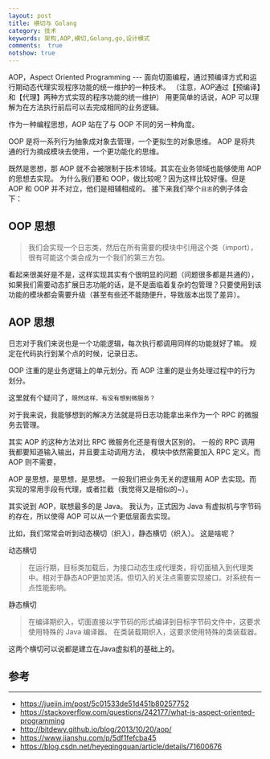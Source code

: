 ```yaml
---
layout: post
title: 横切与 Golang
category: 技术
keywords: 架构,AOP,横切,Golang,go,设计模式
comments:  true
notshow: true
---
```



AOP，Aspect Oriented Programming --- 面向切面编程，通过预编译方式和运行期动态代理实现程序功能的统一维护的一种技术。
（注意，AOP通过【预编译】和【代理】两种方式实现的程序功能的统一维护）
用更简单的话说，AOP 可以理解为在方法执行前后可以去完成相同的业务逻辑。

作为一种编程思想，AOP 站在了与 OOP 不同的另一种角度。

OOP 是将一系列行为抽象成对象去管理，一个更拟生的对象思维。
AOP 是将共通的行为摘成模块去使用，一个更功能化的思维。

既然是思想，那 AOP 就不会被限制于技术领域。其实在业务领域也能够使用 AOP 的思想去实现。
为什么我们要和 OOP，做比较呢？因为这样比较好懂。但是 AOP 和 OOP 并不对立，他们是相辅相成的。
接下来我们举个`日志`的例子体会下：

OOP 思想
---
> 我们会实现一个日志类，然后在所有需要的模块中引用这个类（import），很有可能这个类会成为一个我们的第三方包。
 
看起来很美好是不是，这样实现其实有个很明显的问题（问题很多都是共通的），如果我们需要动态扩展日志功能的话，是不是面临着复杂的包管理？只要使用到该功能的模块都会需要升级（甚至有些还不能随便升，导致版本出现了差异）。

AOP 思想
---
日志对于我们来说也是一个功能逻辑，每次执行都调用同样的功能就好了嘛。
规定在代码执行到某个点的时候，记录日志。


OOP 注重的是业务逻辑上的单元划分。而 AOP 注重的是业务处理过程中的行为划分。

这里就有个疑问了，`既然这样，有没有想到微服务？`

对于我来说，我能够想到的解决方法就是将日志功能拿出来作为一个 RPC 的微服务去管理。

其实 AOP 的这种方法对比 RPC 微服务化还是有很大区别的。
一般的 RPC 调用我都要知道输入输出，并且要主动调用方法，
模块中依然需要加入 RPC 定义。而 AOP 则不需要，

AOP 是思想，是思想，是思想。
一般我们把业务无关的逻辑用 AOP 去实现。而实现的常用手段有代理，或者拦截（我觉得又是相似的~）。

其实说到 AOP，联想最多的是 Java。
我认为，正式因为 Java 有虚拟机与字节码的存在，所以使得 AOP 可以从一个更低层面去实现。

比如，我们常常会听到动态横切（织入），静态横切（织入）。
这是啥呢？

动态横切

> 在运行期，目标类加载后，为接口动态生成代理类，将切面植入到代理类中。相对于静态AOP更加灵活。但切入的关注点需要实现接口。对系统有一点性能影响。

静态横切

> 在编译期织入，切面直接以字节码的形式编译到目标字节码文件中，这要求使用特殊的 Java 编译器。
> 在类装载期织入，这要求使用特殊的类装载器。

这两个横切可以说都是建立在Java虚拟机的基础上的。


## 参考
---
- <https://juejin.im/post/5c01533de51d451b80257752>
- <https://stackoverflow.com/questions/242177/what-is-aspect-oriented-programming>
- <http://bitdewy.github.io/blog/2013/10/20/aop/>
- <https://www.jianshu.com/p/5df1fefcba45>
- <https://blog.csdn.net/heyeqingquan/article/details/71600676>